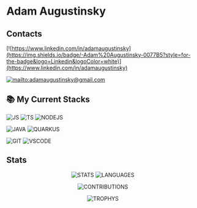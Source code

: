 # Adam Augustinsky

## Contacts

[![https://www.linkedin.com/in/adamaugustinsky](https://img.shields.io/badge/-Adam%20Augustinsky-0077B5?style=for-the-badge&logo=Linkedin&logoColor=white)](https://www.linkedin.com/in/adamaugustinsky)

[![mailto:adamaugustinsky@gmail.com](https://img.shields.io/badge/adamaugustinsky@gmail.com-D14836?style=for-the-badge&logo=Gmail&logoColor=white)](mailto:adamaugustinsky@gmail.com)

## 📚  My Current Stacks

![JS](https://img.shields.io/badge/javascript-F7DF1E.svg?&style=for-the-badge&logo=javascript&logoColor=white)
![TS](https://img.shields.io/badge/typescript-007ACC?&logo=TypeScript&style=for-the-badge&logoColor=white)
![NODEJS](https://img.shields.io/badge/node.js-87C111?style=for-the-badge&logo=node.js&logoColor=white)


![JAVA](https://img.shields.io/badge/java-F89820?style=for-the-badge&logo=java&logoColor=white)
![QUARKUS](https://img.shields.io/badge/quarkus-1775D3?style=for-the-badge&logo=quarkus&logoColor=white)


![GIT](https://img.shields.io/badge/git-F05033?style=for-the-badge&logo=git&logoColor=white)
![VSCODE](https://img.shields.io/badge/VS%20Code-007ACC.svg?&style=for-the-badge&logo=visual-studio-code&logoColor=white)

## Stats
<div align="center" markdown="1">

![STATS](https://github-readme-stats.vercel.app/api?username=adamaugustinsky&count_private=true&show_icons=true&theme=dracula) ![LANGUAGES](https://github-readme-stats.vercel.app/api/top-langs/?username=adamaugustinsky&&langs_count=8&layout=compact&theme=dracula)

![CONTRIBUTIONS](https://github-readme-streak-stats.herokuapp.com/?user=adamaugustinsky&theme=dracula&count_private=true&show_icons=true&title_color=6e40c9&icon_color=6e40c9&line_height=10)

![TROPHYS](https://github-profile-trophy.vercel.app/?username=adamaugustinsky&theme=dracula)

</div>
